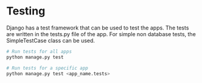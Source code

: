 # Testing

Django has a test framework that can be used to test the apps. The tests are written in the tests.py file of the app.
For simple non database tests, the SimpleTestCase class can be used.

```bash
# Run tests for all apps
python manage.py test

# Run tests for a specific app
python manage.py test <app_name.tests>
```
